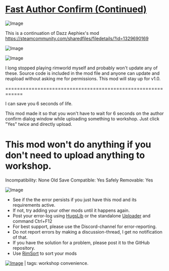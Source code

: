 # [Fast Author Confirm (Continued)](https://steamcommunity.com/sharedfiles/filedetails/?id=2008011990)

![Image](https://i.imgur.com/buuPQel.png)

This is a continuation of Dazz Aephiex's mod
https://steamcommunity.com/sharedfiles/filedetails/?id=1329690169

![Image](https://i.imgur.com/pufA0kM.png)
	
![Image](https://i.imgur.com/Z4GOv8H.png)

I long stopped playing rimworld myself and probably won't update any of these. Source code is included in the mod file and anyone can update and reupload without asking me for permissions. This mod will stay up for v1.0.

============================================================

I can save you 6 seconds of life.

This mod made it so that you won't have to wait for 6 seconds on the author confirm dialog window while uploading something to workshop. Just click "Yes" twice and directly upload.

# This mod won't do anything if you don't need to upload anything to workshop.


Incompatibility: None
Old Save Compatible: Yes
Safely Removable: Yes


![Image](https://i.imgur.com/PwoNOj4.png)



-  See if the the error persists if you just have this mod and its requirements active.
-  If not, try adding your other mods until it happens again.
-  Post your error-log using [HugsLib](https://steamcommunity.com/workshop/filedetails/?id=818773962) or the standalone [Uploader](https://steamcommunity.com/sharedfiles/filedetails/?id=2873415404) and command Ctrl+F12
-  For best support, please use the Discord-channel for error-reporting.
-  Do not report errors by making a discussion-thread, I get no notification of that.
-  If you have the solution for a problem, please post it to the GitHub repository.
-  Use [RimSort](https://github.com/RimSort/RimSort/releases/latest) to sort your mods

 

[![Image](https://img.shields.io/github/v/release/emipa606/FastAuthorConfirm?label=latest%20version&style=plastic&color=9f1111&labelColor=black)](https://steamcommunity.com/sharedfiles/filedetails/changelog/2008011990) | tags:  workshop convenience.

